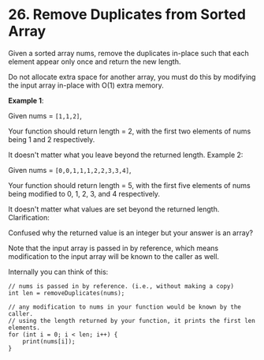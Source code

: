 # 26. Remove Duplicates from Sorted Array

Given a sorted array nums, remove the duplicates in-place such 
 that each element appear only once and return the new length.

Do not allocate extra space for another array, you must do this
 by modifying the input array in-place with O(1) extra memory.

**Example 1**:

Given nums = `[1,1,2]`,

Your function should return length = 2, with the first two elements
 of nums being 1 and 2 respectively.

It doesn't matter what you leave beyond the returned length.
Example 2:

Given nums = `[0,0,1,1,1,2,2,3,3,4]`,

Your function should return length = 5, with the first five 
elements of nums being modified to 0, 1, 2, 3, and 4 respectively.

It doesn't matter what values are set beyond the returned length.
Clarification:

Confused why the returned value is an integer but your answer is 
an array?

Note that the input array is passed in by reference, which means 
modification to the input array will be known to the caller as well.

Internally you can think of this:
```
// nums is passed in by reference. (i.e., without making a copy)
int len = removeDuplicates(nums);

// any modification to nums in your function would be known by the caller.
// using the length returned by your function, it prints the first len elements.
for (int i = 0; i < len; i++) {
    print(nums[i]);
}
```

